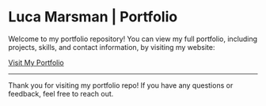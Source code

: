 # Luca Marsman | Portfolio

Welcome to my portfolio repository! You can view my full portfolio, including projects, skills, and contact information, by visiting my website:

[Visit My Portfolio](https://lucamarsman.com)

---

Thank you for visiting my portfolio repo! If you have any questions or feedback, feel free to reach out.
